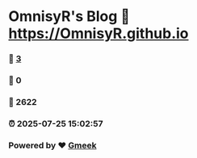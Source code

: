 # OmnisyR's Blog :link: https://OmnisyR.github.io 
### :page_facing_up: [3](https://OmnisyR.github.io/tag.html) 
### :speech_balloon: 0 
### :hibiscus: 2622 
### :alarm_clock: 2025-07-25 15:02:57 
### Powered by :heart: [Gmeek](https://github.com/Meekdai/Gmeek)
